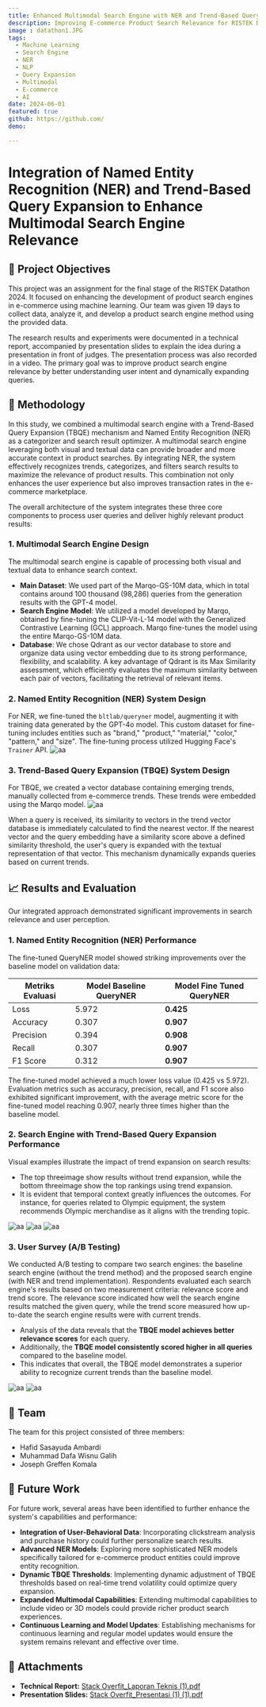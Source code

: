 ```yaml
---
title: Enhanced Multimodal Search Engine with NER and Trend-Based Query Expansion
description: Improving E-commerce Product Search Relevance for RISTEK Datathon 2024
image : datathon1.JPG
tags:
  - Machine Learning
  - Search Engine
  - NER
  - NLP
  - Query Expansion
  - Multimodal
  - E-commerce
  - AI
date: 2024-06-01
featured: true
github: https://github.com/ 
demo:

---
```

# Integration of Named Entity Recognition (NER) and Trend-Based Query Expansion to Enhance Multimodal Search Engine Relevance

## 🎯 Project Objectives
This project was an assignment for the final stage of the RISTEK Datathon 2024. It focused on enhancing the development of product search engines in e-commerce using machine learning. Our team was given 19 days to collect data, analyze it, and develop a product search engine method using the provided data.

The research results and experiments were documented in a technical report, accompanied by presentation slides to explain the idea during a presentation in front of judges. The presentation process was also recorded in a video. The primary goal was to improve product search engine relevance by better understanding user intent and dynamically expanding queries.

## 📝 Methodology
In this study, we combined a multimodal search engine with a Trend-Based Query Expansion (TBQE) mechanism and Named Entity Recognition (NER) as a categorizer and search result optimizer. A multimodal search engine leveraging both visual and textual data can provide broader and more accurate context in product searches. By integrating NER, the system effectively recognizes trends, categorizes, and filters search results to maximize the relevance of product results. This combination not only enhances the user experience but also improves transaction rates in the e-commerce marketplace.

The overall architecture of the system integrates these three core components to process user queries and deliver highly relevant product results:

### 1. Multimodal Search Engine Design
The multimodal search engine is capable of processing both visual and textual data to enhance search context.
* **Main Dataset**: We used part of the Marqo-GS-10M data, which in total contains around 100 thousand (98,286) queries from the generation results with the GPT-4 model.
* **Search Engine Model**: We utilized a model developed by Marqo, obtained by fine-tuning the CLIP-Vit-L-14 model with the Generalized Contrastive Learning (GCL) approach. Marqo fine-tunes the model using the entire Marqo-GS-10M data.
* **Database**: We chose Qdrant as our vector database to store and organize data using vector embedding due to its strong performance, flexibility, and scalability. A key advantage of Qdrant is its Max Similarity assessment, which efficiently evaluates the maximum similarity between each pair of vectors, facilitating the retrieval of relevant items.

### 2. Named Entity Recognition (NER) System Design
For NER, we fine-tuned the `bltlab/queryner` model, augmenting it with training data generated by the GPT-4o model. This custom dataset for fine-tuning includes entities such as "brand," "product," "material," "color," "pattern," and "size". The fine-tuning process utilized Hugging Face's `Trainer` API.
![aa](./../images/project/Pastedimage20250707011935.png)

### 3. Trend-Based Query Expansion (TBQE) System Design
For TBQE, we created a vector database containing emerging trends, manually collected from e-commerce trends. These trends were embedded using the Marqo model.
![aa](./../images/project/Pastedimage20250707011951.png)

When a query is received, its similarity to vectors in the trend vector database is immediately calculated to find the nearest vector. If the nearest vector and the query embedding have a similarity score above a defined similarity threshold, the user's query is expanded with the textual representation of that vector. This mechanism dynamically expands queries based on current trends.

## 📈 Results and Evaluation
Our integrated approach demonstrated significant improvements in search relevance and user perception.

### 1. Named Entity Recognition (NER) Performance
The fine-tuned QueryNER model showed striking improvements over the baseline model on validation data:

| Metriks Evaluasi | Model Baseline QueryNER | Model Fine Tuned QueryNER |
|---|---|---|
| Loss | 5.972 | **0.425** |
| Accuracy | 0.307 | **0.907** |
| Precision | 0.394 | **0.908** |
| Recall | 0.307 | **0.907** |
| F1 Score | 0.312 | **0.907** |


The fine-tuned model achieved a much lower loss value (0.425 vs 5.972). Evaluation metrics such as accuracy, precision, recall, and F1 score also exhibited significant improvement, with the average metric score for the fine-tuned model reaching 0.907, nearly three times higher than the baseline model.

### 2. Search Engine with Trend-Based Query Expansion Performance
Visual examples illustrate the impact of trend expansion on search results:
* The top threeimage show results without trend expansion, while the bottom threeimage show the top rankings using trend expansion.
* It is evident that temporal context greatly influences the outcomes. For instance, for queries related to Olympic equipment, the system recommends Olympic merchandise as it aligns with the trending topic.

![aa](./../images/project/olympic.webp)
![aa](./../images/project/Pastedimage20250707012147.png)
![aa](./../images/project/Pastedimage20250707012201.png)
### 3. User Survey (A/B Testing)
We conducted A/B testing to compare two search engines: the baseline search engine (without the trend method) and the proposed search engine (with NER and trend implementation). Respondents evaluated each search engine's results based on two measurement criteria: relevance score and trend score. The relevance score indicated how well the search engine results matched the given query, while the trend score measured how up-to-date the search engine results were with current trends.

* Analysis of the data reveals that the **TBQE model achieves better relevance scores** for each query.
* Additionally, the **TBQE model consistently scored higher in all queries** compared to the baseline model.
* This indicates that overall, the TBQE model demonstrates a superior ability to recognize current trends than the baseline model.

![aa](./../images/project/Pastedimage20250707012226.png)
![aa](./../images/project/Pastedimage20250707012245.png)

## 👥 Team
The team for this project consisted of three members:
* Hafid Sasayuda Ambardi
* Muhammad Dafa Wisnu Galih
* Joseph Greffen Komala

## 🚀 Future Work
For future work, several areas have been identified to further enhance the system's capabilities and performance:
* **Integration of User-Behavioral Data**: Incorporating clickstream analysis and purchase history could further personalize search results.
* **Advanced NER Models**: Exploring more sophisticated NER models specifically tailored for e-commerce product entities could improve entity recognition.
* **Dynamic TBQE Thresholds**: Implementing dynamic adjustment of TBQE thresholds based on real-time trend volatility could optimize query expansion.
* **Expanded Multimodal Capabilities**: Extending multimodal capabilities to include video or 3D models could provide richer product search experiences.
* **Continuous Learning and Model Updates**: Establishing mechanisms for continuous learning and regular model updates would ensure the system remains relevant and effective over time.

## 🔗 Attachments
* **Technical Report:** [Stack Overfit_Laporan Teknis (1).pdf](Stack%20Overfit_Laporan%20Teknis%20(1).pdf)
* **Presentation Slides:** [Stack Overfit_Presentasi (1) (1).pdf](Stack%20Overfit_Presentasi%20(1)%20(1).pdf)
